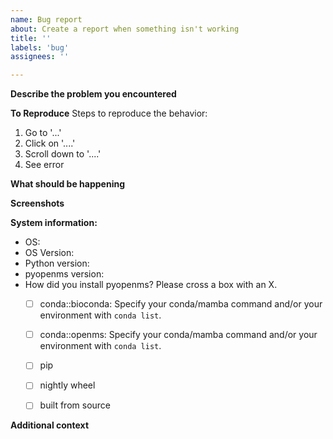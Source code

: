 ```yaml
---
name: Bug report
about: Create a report when something isn't working
title: ''
labels: 'bug'
assignees: ''

---
```


**Describe the problem you encountered**
<!-- Please tell us briefly the problem you had -->

**To Reproduce**
Steps to reproduce the behavior:
1. Go to '...'
2. Click on '....'
3. Scroll down to '....'
4. See error

**What should be happening**
<!-- Please tell us briefly what was supposed to happen -->

**Screenshots**
<!-- Please add a screenshot showing the bug -->

**System information:**
 - OS:
 - OS Version:
 - Python version:
 - pyopenms version:
 - How did you install pyopenms? Please cross a box with an X.
     - [ ] conda::bioconda: Specify your conda/mamba command and/or your environment with `conda list`.
     - [ ] conda::openms: Specify your conda/mamba command and/or your environment with `conda list`.
     - [ ] pip
     - [ ] nightly wheel
     - [ ] built from source
 

**Additional context**
<!-- Add any other context about the problem here. -->

